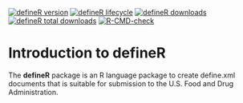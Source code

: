<!-- badges: start -->

[![defineR version](https://www.r-pkg.org/badges/version/defineR)](https://cran.r-project.org/package=defineR)
[![defineR lifecycle](https://img.shields.io/badge/lifecycle-maturing-blue.svg)](https://cran.r-project.org/package=defineR)
[![defineR downloads](https://cranlogs.r-pkg.org/badges/defineR)](https://cran.r-project.org/package=defineR)
[![defineR total downloads](https://cranlogs.r-pkg.org/badges/grand-total/defineR)](https://cran.r-project.org/package=defineR)
[![R-CMD-check](https://github.com/dbosak01/defineR/workflows/R-CMD-check/badge.svg)](https://github.com/dbosak01/defineR/actions)

<!-- badges: end -->

# Introduction to **defineR**
<!--<img src="man/images/defineR.png" align="left" height="138" style="margin-right:10px;"/>-->

The **defineR** package is an R language package to create define.xml documents
that is suitable for submission to the U.S. Food and Drug Administration.

